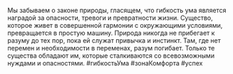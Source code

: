 
Мы забываем о законе природы, гласящем, что гибкость ума является наградой за опасности, тревоги и превратности жизни. Существо, которое живет в совершенной гармонии с окружающими условиями, превращается в простую машину. Природа никогда не прибегает к разуму до тех пор, пока ей служат привычка и инстинкт. Там, где нет перемен и необходимости в переменах, разум погибает. Только те существа обладают им, которые сталкиваются со всевозможными нуждами и опасностями.
#гибкостьУма #зонаКомфорта #успех 
